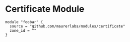 # Certificate Module

```hcl
module "foobar" {
  source = "github.com/maurerlabs/modules/certificate"
  zone_id = ""
}
```

